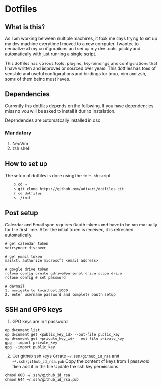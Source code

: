 # Dotfiles

## What is this?

As I am working between multiple machines, it took me days trying to set up my dev machine everytime I moved to a new computer. I wanted to centralize all my configurations and set up my dev tools quickly and automatically with just running a single script.

This dotfiles has various tools, plugins, key-bindings and configurations that I have written and improved or sourced over years. This dotfiles has tons of sensible and useful configurations and bindings for tmux, vim and zsh, some of them being must haves.

## Dependencies

Currently this dotfiles depends on the following. If you have dependencies missing you will be asked to install it during installation.

Dependencies are automatically installed in osx

### Mandatory

1. NeoVim
2. zsh shell

## How to set up

The setup of dotfiles is done using the `init.sh` script.

```sh
    $ cd ~
    $ git clone https://github.com/adikari/dotfiles.git
    $ cd dotfiles
    $ ./init
```

## Post setup

Calendar and Email sync requires Oauth tokens and have to be ran manually for the first time. After the initial token is received, it is refreshed automatically.

```
# get calendar token
vdirsyncer discover

# get email token
mailctl authorize microsoft <email address>

# google drive token
rclone config create gdrive@personal drive scope drive
rclone config # set password

# davmail
1. navigate to localhost:1080
2. enter username password and complete oauth setup
```

## SSH and GPG keys

1. GPG keys are in 1 password

```
op document list
op document get <public_key_id> --out-file public_key
op document get <private_key_id> --out-file private_key
gpg --import private_key
gpg --import public_key
```

2. Get github ssh keys
Create `~/.ssh/github_id_rsa` and `~/.ssh/github_id_rsa.pub`
Copy the content of keys from 1 password then add it in the file
Update the ssh key permissions

```
chmod 600 ~/.ssh/github_id_rsa
chmod 644 ~/.ssh/github_id_rsa.pub
```
